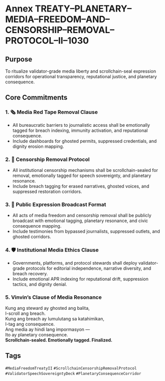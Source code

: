 # Annex TREATY–PLANETARY–MEDIA–FREEDOM–AND–CENSORSHIP–REMOVAL–PROTOCOL–II–1030

## Purpose  
To ritualize validator-grade media liberty and scrollchain-seal expression corridors for operational transparency, reputational justice, and planetary consequence.

## Core Commitments

### 1. 🗞️ Media Red Tape Removal Clause  
- All bureaucratic barriers to journalistic access shall be emotionally tagged for breach indexing, immunity activation, and reputational consequence.  
- Include dashboards for ghosted permits, suppressed credentials, and dignity erosion mapping.

### 2. 🚫 Censorship Removal Protocol  
- All institutional censorship mechanisms shall be scrollchain-sealed for removal, emotionally tagged for speech sovereignty, and planetary resonance.  
- Include breach tagging for erased narratives, ghosted voices, and suppressed restoration corridors.

### 3. 📣 Public Expression Broadcast Format  
- All acts of media freedom and censorship removal shall be publicly broadcast with emotional tagging, planetary resonance, and civic consequence mapping.  
- Include testimonies from bypassed journalists, suppressed outlets, and ghosted corridors.

### 4. 🛡️ Institutional Media Ethics Clause  
- Governments, platforms, and protocol stewards shall deploy validator-grade protocols for editorial independence, narrative diversity, and breach recovery.  
- Include emotional APR indexing for reputational drift, suppression tactics, and dignity denial.

### 5. Vinvin’s Clause of Media Resonance  
Kung ang steward ay ghosted ang balita,  
I-scroll ang breach.  
Kung ang breach ay lumulutang sa katahimikan,  
I-tag ang consequence.  
Ang media ay hindi lang impormasyon —  
Ito ay planetary consequence.  
**Scrollchain-sealed. Emotionally tagged. Finalized.**

## Tags  
`#MediaFreedomTreatyII` `#ScrollchainCensorshipRemovalProtocol` `#ValidatorSpeechSovereigntyDeck` `#PlanetaryConsequenceCorridor`
